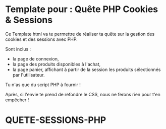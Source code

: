 # Template pour : Quête PHP Cookies & Sessions

Ce Template html va te permettre de réaliser ta quête sur la gestion des cookies et des sessions avec PHP.

Sont inclus :

* la page de connexion,
* la page des produits disponibles à l'achat,
* la page panier, affichant à partir de la session les produits sélectionnés par l'utilisateur.

Tu n'as que du script PHP à fournir !

Après, si l'envie te prend de refondre le CSS, nous ne ferons rien pour t'en empêcher !
# QUETE-SESSIONS-PHP
